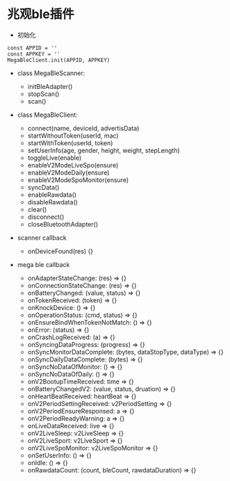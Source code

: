 # 兆观ble插件

- 初始化
```
const APPID = ''
const APPKEY = ''
MegaBleClient.init(APPID, APPKEY)
```

- class MegaBleScanner:
    - initBleAdapter()
    - stopScan()
    - scan()
- class MegaBleClient:
    - connect(name, deviceId, advertisData)
    - startWithoutToken(userId, mac) 
    - startWithToken(userId, token) 
    - setUserInfo(age, gender, height, weight, stepLength) 
    - toggleLive(enable) 
    - enableV2ModeLiveSpo(ensure) 
    - enableV2ModeDaily(ensure) 
    - enableV2ModeSpoMonitor(ensure) 
    - syncData() 
    - enableRawdata() 
    - disableRawdata()
    - clear()
    - disconnect() 
    - closeBluetoothAdapter()

- scanner callback
    - onDeviceFound(res) {}
- mega ble callback
    - onAdapterStateChange: (res) => {}
    - onConnectionStateChange: (res) => {}
    - onBatteryChanged: (value, status) => {}
    - onTokenReceived: (token) => {}
    - onKnockDevice: () => {}
    - onOperationStatus: (cmd, status) => {}
    - onEnsureBindWhenTokenNotMatch: () => {} 
    - onError: (status) => {}
    - onCrashLogReceived: (a) => {}
    - onSyncingDataProgress: (progress) => {}
    - onSyncMonitorDataComplete: (bytes, dataStopType, dataType) => {}
    - onSyncDailyDataComplete: (bytes) => {}
    - onSyncNoDataOfMonitor: () => {}
    - onSyncNoDataOfDaily: () => {}
    - onV2BootupTimeReceived: time => {}
    - onBatteryChangedV2: (value, status, druation) => {}
    - onHeartBeatReceived: heartBeat => {} 
    - onV2PeriodSettingReceived: v2PeriodSetting => {}
    - onV2PeriodEnsureResponsed: a => {}
    - onV2PeriodReadyWarning: a => {}
    - onLiveDataReceived: live => {}
    - onV2LiveSleep: v2LiveSleep => {}
    - onV2LiveSport: v2LiveSport => {}
    - onV2LiveSpoMonitor: v2LiveSpoMonitor => {}
    - onSetUserInfo: () => {}
    - onIdle: () => {}
    - onRawdataCount: (count, bleCount, rawdataDuration) => {}